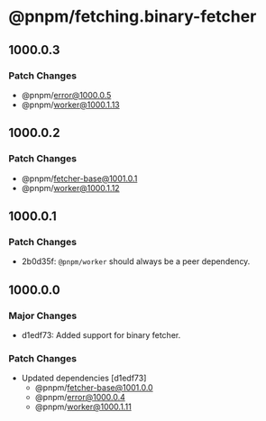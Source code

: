 # @pnpm/fetching.binary-fetcher

## 1000.0.3

### Patch Changes

- @pnpm/error@1000.0.5
- @pnpm/worker@1000.1.13

## 1000.0.2

### Patch Changes

- @pnpm/fetcher-base@1001.0.1
- @pnpm/worker@1000.1.12

## 1000.0.1

### Patch Changes

- 2b0d35f: `@pnpm/worker` should always be a peer dependency.

## 1000.0.0

### Major Changes

- d1edf73: Added support for binary fetcher.

### Patch Changes

- Updated dependencies [d1edf73]
  - @pnpm/fetcher-base@1001.0.0
  - @pnpm/error@1000.0.4
  - @pnpm/worker@1000.1.11
